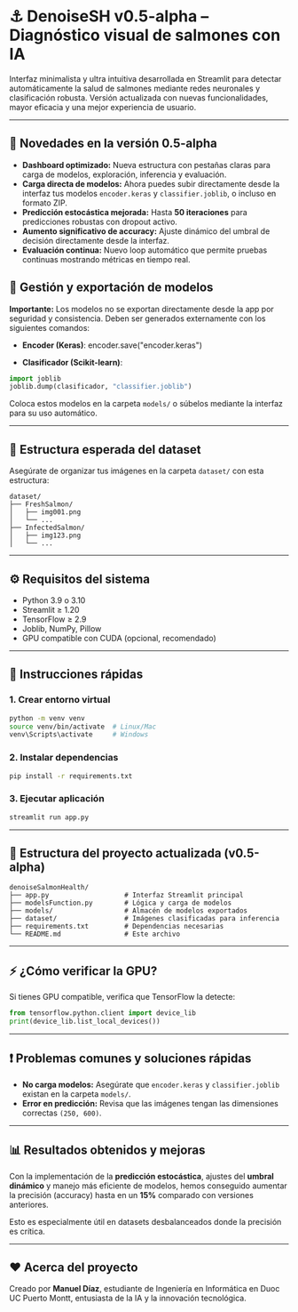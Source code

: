 
# ⚓ DenoiseSH v0.5-alpha – Diagnóstico visual de salmones con IA

Interfaz minimalista y ultra intuitiva desarrollada en Streamlit para detectar automáticamente la salud de salmones mediante redes neuronales y clasificación robusta. Versión actualizada con nuevas funcionalidades, mayor eficacia y una mejor experiencia de usuario.

---

## 🎯 Novedades en la versión 0.5-alpha

- **Dashboard optimizado:** Nueva estructura con pestañas claras para carga de modelos, exploración, inferencia y evaluación.
- **Carga directa de modelos:** Ahora puedes subir directamente desde la interfaz tus modelos `encoder.keras` y `classifier.joblib`, o incluso en formato ZIP.
- **Predicción estocástica mejorada:** Hasta **50 iteraciones** para predicciones robustas con dropout activo.
- **Aumento significativo de accuracy:** Ajuste dinámico del umbral de decisión directamente desde la interfaz.
- **Evaluación continua:** Nuevo loop automático que permite pruebas continuas mostrando métricas en tiempo real.


## 🔧 Gestión y exportación de modelos

**Importante:** Los modelos no se exportan directamente desde la app por seguridad y consistencia. Deben ser generados externamente con los siguientes comandos:

- **Encoder (Keras)**:
encoder.save("encoder.keras")

* **Clasificador (Scikit-learn)**:

```python
import joblib
joblib.dump(clasificador, "classifier.joblib")
```

Coloca estos modelos en la carpeta `models/` o súbelos mediante la interfaz para su uso automático.

---

## 📂 Estructura esperada del dataset

Asegúrate de organizar tus imágenes en la carpeta `dataset/` con esta estructura:

```
dataset/
├── FreshSalmon/
│   ├── img001.png
│   └── ...
├── InfectedSalmon/
│   ├── img123.png
│   └── ...
```

---

## ⚙️ Requisitos del sistema

* Python 3.9 o 3.10
* Streamlit ≥ 1.20
* TensorFlow ≥ 2.9
* Joblib, NumPy, Pillow
* GPU compatible con CUDA (opcional, recomendado)

---

## 🚀 Instrucciones rápidas

### 1. Crear entorno virtual

```bash
python -m venv venv
source venv/bin/activate  # Linux/Mac
venv\Scripts\activate     # Windows
```

### 2. Instalar dependencias

```bash
pip install -r requirements.txt
```

### 3. Ejecutar aplicación

```bash
streamlit run app.py
```

---

## 📁 Estructura del proyecto actualizada (v0.5-alpha)

```
denoiseSalmonHealth/
├── app.py                   # Interfaz Streamlit principal
├── modelsFunction.py        # Lógica y carga de modelos
├── models/                  # Almacén de modelos exportados
├── dataset/                 # Imágenes clasificadas para inferencia
├── requirements.txt         # Dependencias necesarias
└── README.md                # Este archivo
```

---

## ⚡ ¿Cómo verificar la GPU?

Si tienes GPU compatible, verifica que TensorFlow la detecte:

```python
from tensorflow.python.client import device_lib
print(device_lib.list_local_devices())
```

---

## ❗ Problemas comunes y soluciones rápidas

* **No carga modelos:** Asegúrate que `encoder.keras` y `classifier.joblib` existan en la carpeta `models/`.
* **Error en predicción:** Revisa que las imágenes tengan las dimensiones correctas `(250, 600)`.

---

## 📊 Resultados obtenidos y mejoras

Con la implementación de la **predicción estocástica**, ajustes del **umbral dinámico** y manejo más eficiente de modelos, hemos conseguido aumentar la precisión (accuracy) hasta en un **15%** comparado con versiones anteriores.

Esto es especialmente útil en datasets desbalanceados donde la precisión es crítica.

---

## ❤️ Acerca del proyecto

Creado por **Manuel Díaz**, estudiante de Ingeniería en Informática en Duoc UC Puerto Montt, entusiasta de la IA y la innovación tecnológica.


